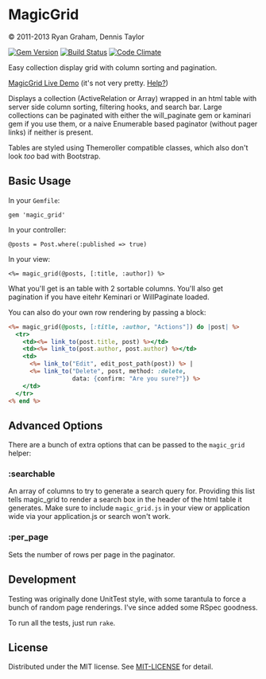MagicGrid
=========
&copy; 2011-2013 Ryan Graham, Dennis Taylor

[![Gem Version](https://badge.fury.io/rb/magic_grid.png)](http://badge.fury.io/rb/magic_grid)
[![Build Status](https://travis-ci.org/rmg/magic_grid.png?branch=master)](https://travis-ci.org/rmg/magic_grid)
[![Code Climate](https://codeclimate.com/badge.png)](https://codeclimate.com/github/rmg/magic_grid)

Easy collection display grid with column sorting and pagination.

[MagicGrid Live Demo](http://magic-grid.herokuapp.com/) (it's not very pretty. [Help?](https://github.com/rmg/magic_grid-demo))

Displays a collection (ActiveRelation or Array) wrapped in an html table with server
side column sorting, filtering hooks, and search bar. Large collections can be
paginated with either the will_paginate gem or kaminari gem if you use them, or a naive
Enumerable based paginator (without pager links) if neither is present.

Tables are styled using Themeroller compatible classes, which also don't look _too_ bad
with Bootstrap.

Basic Usage
-----------

In your `Gemfile`:

    gem 'magic_grid'

In your controller:

    @posts = Post.where(:published => true)

In your view:

    <%= magic_grid(@posts, [:title, :author]) %>

What you'll get is an table with 2 sortable columns. You'll also get pagination if
you have eitehr Keminari or WillPaginate loaded.

You can also do your own row rendering by passing a block:

```rhtml
<%= magic_grid(@posts, [:title, :author, "Actions"]) do |post| %>
  <tr>
    <td><%= link_to(post.title, post) %></td>
    <td><%= link_to(post.author, post.author) %></td>
    <td>
      <%= link_to("Edit", edit_post_path(post)) %> |
      <%= link_to("Delete", post, method: :delete,
                  data: {confirm: "Are you sure?"}) %>
    </td>
  </tr>
<% end %>
```

Advanced Options
----------------

There are a bunch of extra options that can be passed to the `magic_grid` helper:

### :searchable
An array of columns to try to generate a search query for. Providing this
list tells magic_grid to render a search box in the header of the html table
it generates. Make sure to include `magic_grid.js` in your view or application wide via your application.js or search won't work.

### :per_page
Sets the number of rows per page in the paginator.

Development
-----------

Testing was originally done UnitTest style, with some tarantula to force a
bunch of random page renderings. I've since added some RSpec goodness.

To run all the tests, just run `rake`.

License
-------

Distributed under the MIT license. See [MIT-LICENSE](MIT-LICENSE) for detail.
